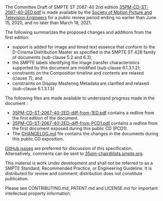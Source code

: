 The Committee Draft of SMPTE ST 2067-40 2nd edition [35PM-CD-ST-2067-40-2ED.pdf](35PM-CD-ST-2067-40-2ED.pdf) is made available by the [Society of Motion Picture and Television Engineers](https://www.smpte.org) for a public review period ending no earlier than June 15, 2020, and no later than March 18, 2021.

The following summarizes the proposed changes and additions from the first edition:
* support is added for image and timed text essence that conform to the D-Cinema Distribution Master as specified in the SMPTE ST 428 family of documents (sub-clause 5.2 and 6.3);
* the SMPTE labels identifying the image transfer characteristics supported by this document are modified (sub-clause 6.1.3.1.2);
* constraints on the Composition timeline and contents are relaxed (clause 7); and
* constraints on Display Mastering Metadata are clarified and relaxed (sub-clause 6.1.3.1.5)

The following files are made available to understand progress made in the document :
* [35PM-CD-ST-2067-40-2ED-diff-from-1ED.pdf](35PM-CD-ST-2067-40-2ED-diff-from-1ED.pdf) contains a redline from the first edition of the document.
* [35PM-CD-ST-2067-40-2ED-diff-from-PCD1.pdf](35PM-CD-ST-2067-40-2ED-diff-from-PCD1.pdf) contains a redline from the first document exposed during this public CD (PCD1).
* The [CHANGELOG.md](CHANGELOG.md) file contains the changes in the documents during this public CD exposition.

[GitHub issues](https://github.com/SMPTE/st2067-40-2ED/issues) are preferred for discussion of this specification. Alternatively, comments can be sent to 35pm-chair@lists.smpte.org.

This material is work under development and shall not be referred to as a SMPTE Standard, Recommended Practice, or Engineering Guideline. It is distributed for review and comment; distribution does not constitute publication.

Please see CONTRIBUTING.md, PATENT.md and LICENSE.md for important intellectual property information.




